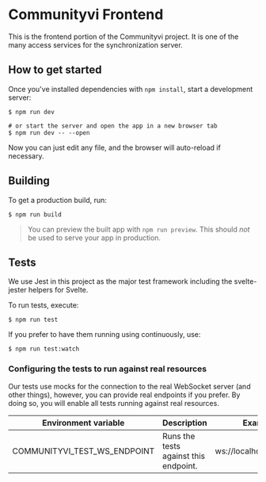 # Communityvi Frontend

This is the frontend portion of the Communityvi project. It is one of the many access services for the synchronization
server.

## How to get started

Once you've installed dependencies with `npm install`, start a development server:

```shell
$ npm run dev

# or start the server and open the app in a new browser tab
$ npm run dev -- --open
```

Now you can just edit any file, and the browser will auto-reload if necessary.

## Building

To get a production build, run:

```shell
$ npm run build
```

> You can preview the built app with `npm run preview`. This should _not_ be used to serve your app in production.

## Tests

We use Jest in this project as the major test framework including the svelte-jester helpers for Svelte.

To run tests, execute:

```shell
$ npm run test
```

If you prefer to have them running using continuously, use:

```shell
$ npm run test:watch
```

### Configuring the tests to run against real resources

Our tests use mocks for the connection to the real WebSocket server (and other things), however, you can provide real
endpoints if you prefer. By doing so, you will enable all tests running against real resources.

| Environment variable         | Description                           | Example                |
| ---------------------------- | ------------------------------------- | ---------------------- |
| COMMUNITYVI_TEST_WS_ENDPOINT | Runs the tests against this endpoint. | ws://localhost:8000/ws |
